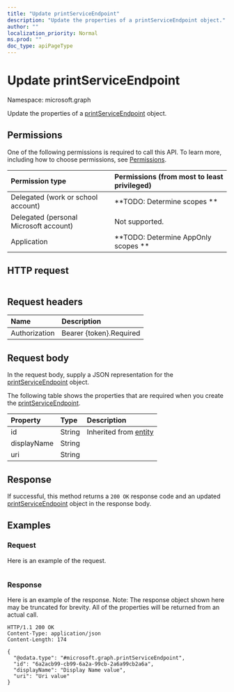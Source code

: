 ```yaml
---
title: "Update printServiceEndpoint"
description: "Update the properties of a printServiceEndpoint object."
author: ""
localization_priority: Normal
ms.prod: ""
doc_type: apiPageType
---
```


# Update printServiceEndpoint

Namespace: microsoft.graph

Update the properties of a [printServiceEndpoint](../resources/printserviceendpoint.md) object.

## Permissions
One of the following permissions is required to call this API. To learn more, including how to choose permissions, see [Permissions](/concepts/permissions-reference.md).

|Permission type|Permissions (from most to least privileged)|
|:---|:---|
|Delegated (work or school account)|**TODO: Determine scopes **|
|Delegated (personal Microsoft account)|Not supported.|
|Application|**TODO: Determine AppOnly scopes **|

## HTTP request
<!-- {
  "blockType": "ignored"
}
-->
``` http
```

## Request headers
|Name|Description|
|:---|:---|
|Authorization|Bearer {token}.Required|

## Request body
In the request body, supply a JSON representation for the [printServiceEndpoint](../resources/printserviceendpoint.md) object.

The following table shows the properties that are required when you create the [printServiceEndpoint](../resources/printserviceendpoint.md).

|Property|Type|Description|
|:---|:---|:---|
|id|String| Inherited from [entity](../resources/entity.md)|
|displayName|String||
|uri|String||



## Response
If successful, this method returns a `200 OK` response code and an updated [printServiceEndpoint](../resources/printserviceendpoint.md) object in the response body.

## Examples

### Request
Here is an example of the request.
<!-- {
  "blockType": "request",
  "name": "update_printserviceendpoint"
}
-->
``` http

```

### Response
Here is an example of the response. Note: The response object shown here may be truncated for brevity. All of the properties will be returned from an actual call.
<!-- {
  "blockType": "response",
  "truncated": true
}
-->
``` http
HTTP/1.1 200 OK
Content-Type: application/json
Content-Length: 174

{
  "@odata.type": "#microsoft.graph.printServiceEndpoint",
  "id": "6a2acb99-cb99-6a2a-99cb-2a6a99cb2a6a",
  "displayName": "Display Name value",
  "uri": "Uri value"
}
```

